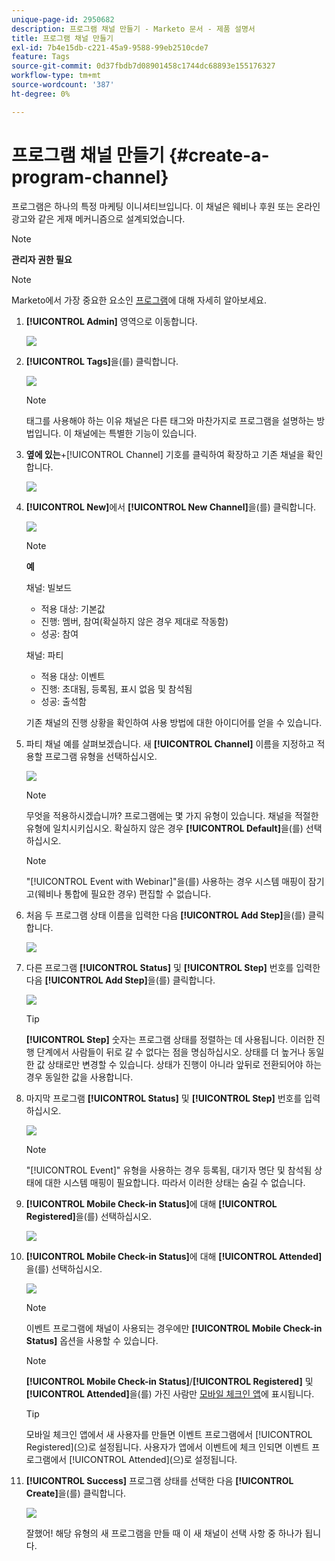 ```yaml
---
unique-page-id: 2950682
description: 프로그램 채널 만들기 - Marketo 문서 - 제품 설명서
title: 프로그램 채널 만들기
exl-id: 7b4e15db-c221-45a9-9588-99eb2510cde7
feature: Tags
source-git-commit: 0d37fbdb7d08901458c1744dc68893e155176327
workflow-type: tm+mt
source-wordcount: '387'
ht-degree: 0%

---
```


# 프로그램 채널 만들기 {#create-a-program-channel}

프로그램은 하나의 특정 마케팅 이니셔티브입니다. 이 채널은 웨비나 후원 또는 온라인 광고와 같은 게재 메커니즘으로 설계되었습니다.

>[!NOTE]
>
>**관리자 권한 필요**

>[!NOTE]
>
>Marketo에서 가장 중요한 요소인 [프로그램](/help/marketo/product-docs/core-marketo-concepts/programs/creating-programs/understanding-programs.md)에 대해 자세히 알아보세요.

1. **[!UICONTROL Admin]** 영역으로 이동합니다.

   ![](assets/create-a-program-channel-1.png)

1. **[!UICONTROL Tags]**&#x200B;을(를) 클릭합니다.

   ![](assets/create-a-program-channel-2.png)

   >[!NOTE]
   >
   >태그를 사용해야 하는 이유 채널은 다른 태그와 마찬가지로 프로그램을 설명하는 방법입니다. 이 채널에는 특별한 기능이 있습니다.

1. **옆에 있는**+[!UICONTROL Channel] 기호를 클릭하여 확장하고 기존 채널을 확인합니다.

   ![](assets/create-a-program-channel-3.png)

1. **[!UICONTROL New]**&#x200B;에서 **[!UICONTROL New Channel]**&#x200B;을(를) 클릭합니다.

   ![](assets/create-a-program-channel-4.png)

   >[!NOTE]
   >
   >**예**
   >
   >채널: 빌보드
   >
   >* 적용 대상: 기본값
   >* 진행: 멤버, 참여(확실하지 않은 경우 제대로 작동함)
   >* 성공: 참여
   >
   >채널: 파티
   >
   >* 적용 대상: 이벤트
   >* 진행: 초대됨, 등록됨, 표시 없음 및 참석됨
   >* 성공: 출석함
   >
   >기존 채널의 진행 상황을 확인하여 사용 방법에 대한 아이디어를 얻을 수 있습니다.

1. 파티 채널 예를 살펴보겠습니다. 새 **[!UICONTROL Channel]** 이름을 지정하고 적용할 프로그램 유형을 선택하십시오.

   ![](assets/create-a-program-channel-5.png)

   >[!NOTE]
   >
   >무엇을 적용하시겠습니까? 프로그램에는 몇 가지 유형이 있습니다. 채널을 적절한 유형에 일치시키십시오. 확실하지 않은 경우 **[!UICONTROL Default]**&#x200B;을(를) 선택하십시오.

   >[!NOTE]
   >
   >&quot;[!UICONTROL Event with Webinar]&quot;을(를) 사용하는 경우 시스템 매핑이 잠기고(웨비나 통합에 필요한 경우) 편집할 수 없습니다.

1. 처음 두 프로그램 상태 이름을 입력한 다음 **[!UICONTROL Add Step]**&#x200B;을(를) 클릭합니다.

   ![](assets/create-a-program-channel-6.png)

1. 다른 프로그램 **[!UICONTROL Status]** 및 **[!UICONTROL Step]** 번호를 입력한 다음 **[!UICONTROL Add Step]**&#x200B;을(를) 클릭합니다.

   ![](assets/create-a-program-channel-7.png)

   >[!TIP]
   >
   >**[!UICONTROL Step]** 숫자는 프로그램 상태를 정렬하는 데 사용됩니다. 이러한 진행 단계에서 사람들이 뒤로 갈 수 없다는 점을 명심하십시오. 상태를 더 높거나 동일한 값 상태로만 변경할 수 있습니다. 상태가 진행이 아니라 앞뒤로 전환되어야 하는 경우 동일한 값을 사용합니다.

1. 마지막 프로그램 **[!UICONTROL Status]** 및 **[!UICONTROL Step]** 번호를 입력하십시오.

   ![](assets/create-a-program-channel-8.png)

   >[!NOTE]
   >
   >&quot;[!UICONTROL Event]&quot; 유형을 사용하는 경우 등록됨, 대기자 명단 및 참석됨 상태에 대한 시스템 매핑이 필요합니다. 따라서 이러한 상태는 숨길 수 없습니다.

1. **[!UICONTROL Mobile Check-in Status]**&#x200B;에 대해 **[!UICONTROL Registered]**&#x200B;을(를) 선택하십시오.

   ![](assets/create-a-program-channel-9.png)

1. **[!UICONTROL Mobile Check-in Status]**&#x200B;에 대해 **[!UICONTROL Attended]**&#x200B;을(를) 선택하십시오.

   ![](assets/create-a-program-channel-10.png)

   >[!NOTE]
   >
   >이벤트 프로그램에 채널이 사용되는 경우에만 **[!UICONTROL Mobile Check-in Status]** 옵션을 사용할 수 있습니다.

   >[!NOTE]
   >
   >**[!UICONTROL Mobile Check-in Status]**/**[!UICONTROL Registered]** 및 **[!UICONTROL Attended]**&#x200B;을(를) 가진 사람만 [모바일 체크인 앱](/help/marketo/product-docs/core-marketo-concepts/mobile-apps/event-check-in/event-check-in-overview.md)에 표시됩니다.

   >[!TIP]
   >
   >모바일 체크인 앱에서 새 사용자를 만들면 이벤트 프로그램에서 [!UICONTROL Registered]&#x200B;(으)로 설정됩니다. 사용자가 앱에서 이벤트에 체크 인되면 이벤트 프로그램에서 [!UICONTROL Attended]&#x200B;(으)로 설정됩니다.

1. **[!UICONTROL Success]** 프로그램 상태를 선택한 다음 **[!UICONTROL Create]**&#x200B;을(를) 클릭합니다.

   ![](assets/create-a-program-channel-11.png)

   잘했어! 해당 유형의 새 프로그램을 만들 때 이 새 채널이 선택 사항 중 하나가 됩니다.
